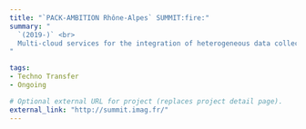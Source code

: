 ```yaml
---
title: "`PACK-AMBITION Rhône-Alpes` SUMMIT:fire:"
summary: "
  `(2019-)` <br>
  Multi-cloud services for the integration of heterogeneous data collections in multi-devices environments guided by SLA’s.
"

tags:
- Techno Transfer
- Ongoing

# Optional external URL for project (replaces project detail page).
external_link: "http://summit.imag.fr/"
---
```

